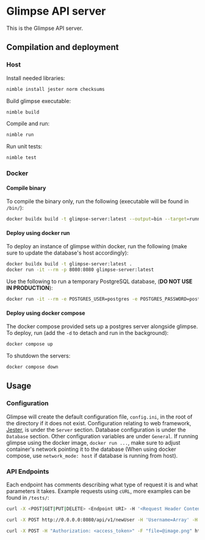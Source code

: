 # Glimpse API server

This is the Glimpse API server.

## Compilation and deployment

### Host

Install needed libraries:

```sh
nimble install jester norm checksums
```

Build glimpse executable:

```sh
nimble build
```

Compile and run:

```sh
nimble run
```

Run unit tests:

```sh
nimble test
```

### Docker

#### Compile binary

To compile the binary only, run the following (executable will be found in `/bin/`):

```sh
docker buildx build -t glimpse-server:latest --output=bin --target=runner -f bin.dockerfile .
```

#### Deploy using docker run

To deploy an instance of glimpse within docker, run the following (make sure to update the database's host accordingly):

```sh
docker buildx build -t glimpse-server:latest .
docker run -it --rm -p 8080:8080 glimpse-server:latest
```

Use the following to run a temporary PostgreSQL database, (**DO NOT USE IN PRODUCTION**):

```sh
docker run -it --rm -e POSTGRES_USER=postgres -e POSTGRES_PASSWORD=postgresql -p 5432:5432 postgres
```

#### Deploy using docker compose

The docker compose provided sets up a postgres server alongside glimpse. To deploy, run (add the `-d` to detach and run in the background):

```sh
docker compose up
```

To shutdown the servers:

```sh
docker compose down
```

## Usage

### Configuration

Glimpse will create the default configuration file, `config.ini`, in the root of the directory if it does not exist. Configuration relating to web framework, [Jester](https://github.com/dom96/jester), is under the `Server` section. Database configuration is under the `Database` section. Other configuration variables are under `General`. If running glimpse using the docker image, `docker run ...`, make sure to adjust container's network pointing it to the database (When using docker compose, use `network_mode: host` if database is running from host).

### API Endpoints

Each endpoint has comments describing what type of request it is and what parameters it takes.
Example requests using `cURL`, more examples can be found in `/tests/`:

```sh
curl -X <POST|GET|PUT|DELETE> <Endpoint URI> -H '<Request Header Contents>'
```

```sh
curl -X POST http://0.0.0.0:8080/api/v1/newUser -H 'Username=Array' -H 'Password=i8Vl8XZaVRiZFsZ'
```

```sh
curl -X POST -H "Authorization: <access_token>" -F "file=@image.png" http://0.0.0.0:8080/api/v1/newFile
```
